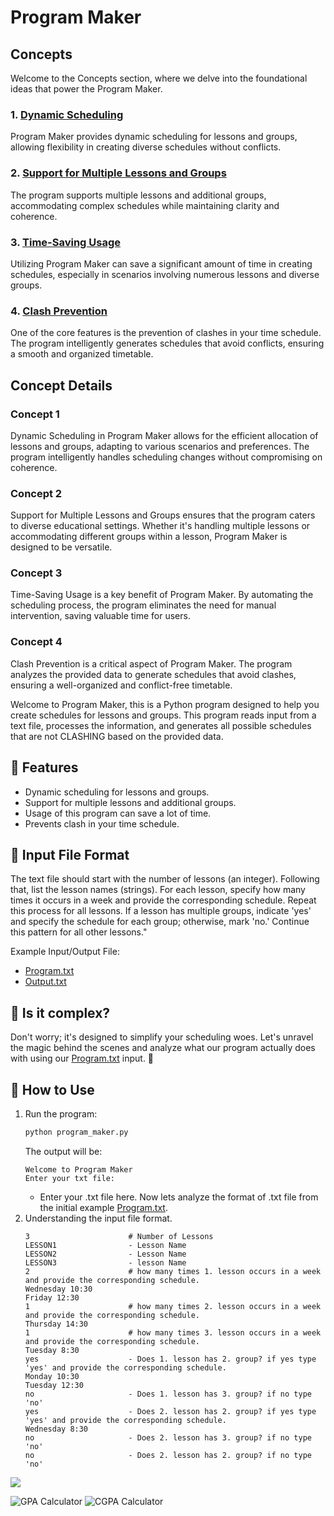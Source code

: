 # Program Maker

## Concepts

Welcome to the Concepts section, where we delve into the foundational ideas that power the Program Maker.

### 1. [Dynamic Scheduling](#🚀-features)

Program Maker provides dynamic scheduling for lessons and groups, allowing flexibility in creating diverse schedules without conflicts.

### 2. [Support for Multiple Lessons and Groups](#concept-2)

The program supports multiple lessons and additional groups, accommodating complex schedules while maintaining clarity and coherence.

### 3. [Time-Saving Usage](#concept-3)

Utilizing Program Maker can save a significant amount of time in creating schedules, especially in scenarios involving numerous lessons and diverse groups.

### 4. [Clash Prevention](#concept-4)

One of the core features is the prevention of clashes in your time schedule. The program intelligently generates schedules that avoid conflicts, ensuring a smooth and organized timetable.

## Concept Details

### Concept 1

Dynamic Scheduling in Program Maker allows for the efficient allocation of lessons and groups, adapting to various scenarios and preferences. The program intelligently handles scheduling changes without compromising on coherence.

### Concept 2

Support for Multiple Lessons and Groups ensures that the program caters to diverse educational settings. Whether it's handling multiple lessons or accommodating different groups within a lesson, Program Maker is designed to be versatile.

### Concept 3

Time-Saving Usage is a key benefit of Program Maker. By automating the scheduling process, the program eliminates the need for manual intervention, saving valuable time for users.

### Concept 4

Clash Prevention is a critical aspect of Program Maker. The program analyzes the provided data to generate schedules that avoid clashes, ensuring a well-organized and conflict-free timetable.


Welcome to Program Maker, this is a Python program designed to help you create schedules for lessons and groups. This program reads input from a text file, processes the information, and generates all possible schedules that are not CLASHING based on the provided data.

## 🚀 Features

- Dynamic scheduling for lessons and groups.
- Support for multiple lessons and additional groups.
- Usage of this program can save a lot of time.
- Prevents clash in your time schedule.

## 🌟 Input File Format

The text file should start with the number of lessons (an integer). 
Following that, list the lesson names (strings).
For each lesson, specify how many times it occurs in a week and provide the corresponding schedule.
Repeat this process for all lessons.
If a lesson has multiple groups, indicate 'yes' and specify the schedule for each group; otherwise, mark 'no.' Continue this pattern for all other lessons."

Example Input/Output File:

- [Program.txt](program.txt)
- [Output.txt](output.txt)

## 🎩 Is it complex?

Don't worry; it's designed to simplify your scheduling woes. Let's unravel the magic behind the scenes and analyze what our program actually does with using our [Program.txt](program.txt) input. 🚀

## 🎯 How to Use

1. Run the program:
   ```bash
   python program_maker.py
   ```
   The output will be:
   ```
   Welcome to Program Maker
   Enter your txt file:
   ```
   - Enter your .txt file here. Now lets analyze the format of .txt file from the initial example [Program.txt](program.txt).
2. Understanding the input file format.
   ```
   3                      # Number of Lessons
   LESSON1                - Lesson Name
   LESSON2                - Lesson Name
   LESSON3                - lesson Name
   2                      # how many times 1. lesson occurs in a week and provide the corresponding schedule.
   Wednesday 10:30
   Friday 12:30
   1                      # how many times 2. lesson occurs in a week and provide the corresponding schedule.
   Thursday 14:30
   1                      # how many times 3. lesson occurs in a week and provide the corresponding schedule.
   Tuesday 8:30
   yes                    - Does 1. lesson has 2. group? if yes type 'yes' and provide the corresponding schedule.
   Monday 10:30
   Tuesday 12:30
   no                     - Does 1. lesson has 3. group? if no type 'no'
   yes                    - Does 2. lesson has 2. group? if yes type 'yes' and provide the corresponding schedule.
   Wednesday 8:30
   no                     - Does 2. lesson has 3. group? if no type 'no'
   no                     - Does 2. lesson has 2. group? if no type 'no'
   ```


![](https://media.giphy.com/media/v1.Y2lkPTc5MGI3NjExN3E1Y3RmMDBwNXdibG4zaWhiNG9zdncwMjltaTJvbGRtazYwdjJsZCZlcD12MV9pbnRlcm5hbF9naWZfYnlfaWQmY3Q9Zw/KAq5w47R9rmTuvWOWa/giphy.gif)

![GPA Calculator](https://img.shields.io/badge/GPA_Calculator-Interactive-brightgreen)
![CGPA Calculator](https://img.shields.io/badge/CGPA_Calculator-Advanced-blue)




